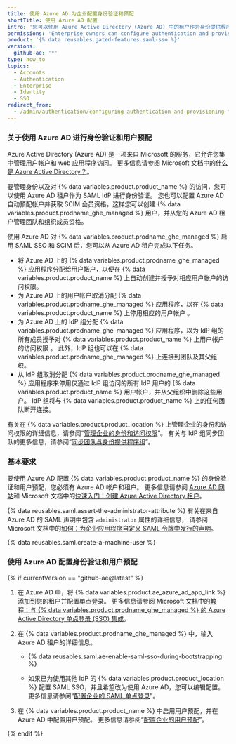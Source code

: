 ```yaml
---
title: 使用 Azure AD 为企业配置身份验证和预配
shortTitle: 使用 Azure AD 配置
intro: '您可以使用 Azure Active Directory (Azure AD) 中的租户作为身份提供程序 (IDP) 来集中管理 {% data variables.product.product_location %} 的身份验证和用户预配。'
permissions: 'Enterprise owners can configure authentication and provisioning for an enterprise on {% data variables.product.product_name %}.'
product: '{% data reusables.gated-features.saml-sso %}'
versions:
  github-ae: '*'
type: how_to
topics:
  - Accounts
  - Authentication
  - Enterprise
  - Identity
  - SSO
redirect_from:
  - /admin/authentication/configuring-authentication-and-provisioning-for-your-enterprise-using-azure-ad
---
```

### 关于使用 Azure AD 进行身份验证和用户预配

Azure Active Directory (Azure AD) 是一项来自 Microsoft 的服务，它允许您集中管理用户帐户和 web 应用程序访问。 更多信息请参阅 Microsoft 文档中的[什么是 Azure Active Directory？](https://docs.microsoft.com/azure/active-directory/fundamentals/active-directory-whatis)。

要管理身份以及对 {% data variables.product.product_name %} 的访问，您可以使用 Azure AD 租户作为 SAML IdP 进行身份验证。 您也可以配置 Azure AD 自动预配帐户并获取 SCIM 会员资格，这样您可以创建 {% data variables.product.prodname_ghe_managed %} 用户，并从您的 Azure AD 租户管理团队和组织成员资格。

使用 Azure AD 对 {% data variables.product.prodname_ghe_managed %} 启用 SAML SSO 和 SCIM 后，您可以从 Azure AD 租户完成以下任务。

* 将 Azure AD 上的 {% data variables.product.prodname_ghe_managed %} 应用程序分配给用户帐户，以便在 {% data variables.product.product_name %} 上自动创建并授予对相应用户帐户的访问权限。
* 为 Azure AD 上的用户帐户取消分配 {% data variables.product.prodname_ghe_managed %} 应用程序，以在 {% data variables.product.product_name %} 上停用相应的用户帐户 。
* 为 Azure AD 上的 IdP 组分配 {% data variables.product.prodname_ghe_managed %} 应用程序，以为 IdP 组的所有成员授予对 {% data variables.product.product_name %} 上用户帐户的访问权限 。 此外，IdP 组也可以在 {% data variables.product.prodname_ghe_managed %} 上连接到团队及其父组织。
* 从 IdP 组取消分配 {% data variables.product.prodname_ghe_managed %} 应用程序来停用仅通过 IdP 组访问的所有 IdP 用户的 {% data variables.product.product_name %} 用户帐户，并从父组织中删除这些用户。 IdP 组将与 {% data variables.product.product_name %} 上的任何团队断开连接。

有关在 {% data variables.product.product_location %} 上管理企业的身份和访问权限的详细信息，请参阅“[管理企业的身份和访问权限](/admin/authentication/managing-identity-and-access-for-your-enterprise)”。 有关与 IdP 组同步团队的更多信息，请参阅“[同步团队与身份提供程序组](/organizations/organizing-members-into-teams/synchronizing-a-team-with-an-identity-provider-group)”。

### 基本要求

要使用 Azure AD 配置 {% data variables.product.product_name %} 的身份验证和用户预配，您必须有 Azure AD 帐户和租户。 更多信息请参阅 [Azure AD 网站](https://azure.microsoft.com/free/active-directory)和 Microsoft 文档中的[快速入门：创建 Azure Active Directory 租户](https://docs.microsoft.com/azure/active-directory/develop/quickstart-create-new-tenant)。

{% data reusables.saml.assert-the-administrator-attribute %} 有关在来自 Azure AD 的 SAML 声明中包含 `administrator` 属性的详细信息， 请参阅 Microsoft 文档中的[如何：为企业应用程序自定义 SAML 令牌中发行的声明](https://docs.microsoft.com/azure/active-directory/develop/active-directory-saml-claims-customization)。

{% data reusables.saml.create-a-machine-user %}

### 使用 Azure AD 配置身份验证和用户预配

{% if currentVersion == "github-ae@latest" %}

1. 在 Azure AD 中，将 {% data variables.product.ae_azure_ad_app_link %} 添加到您的租户并配置单点登录。 更多信息请参阅 Microsoft 文档中的[教程：与 {% data variables.product.prodname_ghe_managed %} 的 Azure Active Directory 单点登录 (SSO) 集成](https://docs.microsoft.com/azure/active-directory/saas-apps/github-ae-tutorial)。

1. 在 {% data variables.product.prodname_ghe_managed %} 中，输入 Azure AD 租户的详细信息。

    - {% data reusables.saml.ae-enable-saml-sso-during-bootstrapping %}

    - 如果已为使用其他 IdP 的 {% data variables.product.product_location %} 配置 SAML SSO，并且希望改为使用 Azure AD，您可以编辑配置。 更多信息请参阅“[配置企业的 SAML 单点登录](/admin/authentication/configuring-saml-single-sign-on-for-your-enterprise#editing-the-saml-sso-configuration)”。

1. 在 {% data variables.product.product_name %} 中启用用户预配，并在 Azure AD 中配置用户预配。 更多信息请参阅“[配置企业的用户预配](/admin/authentication/configuring-user-provisioning-for-your-enterprise#enabling-user-provisioning-for-your-enterprise)”。

{% endif %}
